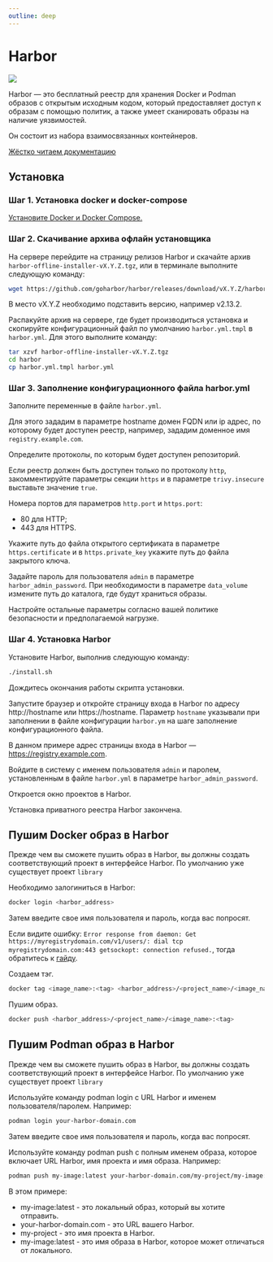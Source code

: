 ```yaml
---
outline: deep
---
```


# Harbor

![](https://habrastorage.org/r/w1560/webt/to/ed/6i/toed6ijlvl_n0r90t6rgvmzbixa.png)

Harbor — это бесплатный реестр для хранения Docker и Podman образов c открытым исходным кодом, который предоставляет доступ к образам с помощью политик, а также умеет сканировать образы на наличие уязвимостей.


Он состоит из набора взаимосвязанных контейнеров.

[Жёстко читаем документацию](https://goharbor.io/docs/1.10/administration/)

## Установка

### Шаг 1. Установка docker и docker-compose

[Установите Docker и Docker Compose.](docker)

### Шаг 2. Скачивание архива офлайн установщика

На сервере перейдите на страницу релизов Harbor и скачайте архив `harbor-offline-installer-vX.Y.Z.tgz`, или в терминале выполните следующую команду:
```bash
wget https://github.com/goharbor/harbor/releases/download/vX.Y.Z/harbor-offline-installer-vX.Y.Z.tgz
```
В место vX.Y.Z необходимо подставить версию, например v2.13.2.

Распакуйте архив на сервере, где будет производиться установка и скопируйте конфигурационный файл по умолчанию `harbor.yml.tmpl` в `harbor.yml`. Для этого выполните команду:
```bash
tar xzvf harbor-offline-installer-vX.Y.Z.tgz
cd harbor
cp harbor.yml.tmpl harbor.yml
```
### Шаг 3. Заполнение конфигурационного файла harbor.yml

Заполните переменные в файле `harbor.yml`.

Для этого зададим в параметре hostname домен FQDN или ip адрес, по которому будет доступен реестр, например, зададим доменное имя `registry.example.com`.

Определите протоколы, по которым будет доступен репозиторий.

Если реестр должен быть доступен только по протоколу `http`, закомментируйте параметры секции `https` и в параметре `trivy.insecure` выставьте значение `true`.

Номера портов для параметров `http.port` и `https.port`:
- 80 для HTTP;
- 443 для HTTPS. 

Укажите путь до файла открытого сертификата в параметре `https.certificate`  и в `https.private_key` укажите путь до файла закрытого ключа.

Задайте пароль для пользователя `admin` в параметре `harbor_admin_password`. При необходимости в параметре `data_volume` измените путь до каталога, где будут храниться образы.

Настройте остальные параметры согласно вашей политике безопасности и предполагаемой нагрузке.

### Шаг 4. Установка Harbor

Установите Harbor, выполнив следующую команду:
```bash
./install.sh
```

Дождитесь окончания работы скрипта установки.

Запустите браузер и откройте страницу входа в Harbor по адресу http://hostname или https://hostname. Параметр `hostname` указывали при заполнении в файле конфигурации `harbor.ym` на шаге заполнение конфигурационного файла.

В данном примере адрес страницы входа в Harbor — https://registry.example.com.

Войдите в систему с именем пользователя `admin` и паролем, установленным в файле `harbor.yml` в параметре `harbor_admin_password`.

Откроется окно проектов в Harbor.

Установка приватного реестра Harbor закончена.

## Пушим Docker образ в Harbor

Прежде чем вы сможете пушить образ в Harbor, вы должны создать соответствующий проект в интерфейсе Harbor. По умолчанию уже существует проект `library`

Необходимо залогиниться в Harbor:
```bash
docker login <harbor_address>
```
Затем введите свое имя пользователя и пароль, когда вас попросят.


Если видите ошибку: `Error response from daemon: Get https://myregistrydomain.com/v1/users/: dial tcp myregistrydomain.com:443 getsockopt: connection refused.`, тогда обратитесь к [гайду](docker#настройка-подключение-клинта-docker-к-репозиторию-по-http).


Создаем тэг.
```bash
docker tag <image_name>:<tag> <harbor_address>/<project_name>/<image_name>:<tag>
```

Пушим образ.
```bash
docker push <harbor_address>/<project_name>/<image_name>:<tag>
```

## Пушим Podman образ в Harbor

Прежде чем вы сможете пушить образ в Harbor, вы должны создать соответствующий проект в интерфейсе Harbor. По умолчанию уже существует проект `library`

Используйте команду podman login с URL Harbor и именем пользователя/паролем. Например:
```bash
podman login your-harbor-domain.com
```
Затем введите свое имя пользователя и пароль, когда вас попросят.


Используйте команду podman push с полным именем образа, которое включает URL Harbor, имя проекта и имя образа. Например:
```bash
podman push my-image:latest your-harbor-domain.com/my-project/my-image:latest
```

В этом примере:
- my-image:latest - это локальный образ, который вы хотите отправить.
- your-harbor-domain.com - это URL вашего Harbor.
- my-project - это имя проекта в Harbor.
- my-image:latest - это имя образа в Harbor, которое может отличаться от локального.
